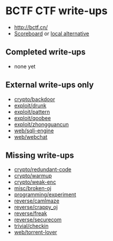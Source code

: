 # BCTF CTF write-ups

* <http://bctf.cn/>
* [Scoreboard](http://bctf.cn/#/rank) or [local alternative](scoreboard.txt)

## Completed write-ups

* none yet

## External write-ups only

* [crypto/backdoor](crypto/backdoor)
* [exploit/drunk](exploit/drunk)
* [exploit/pattern](exploit/pattern)
* [exploit/qoobee](exploit/qoobee)
* [exploit/zhongguancun](exploit/zhongguancun)
* [web/sqli-engine](web/sqli-engine)
* [web/webchat](web/webchat)

## Missing write-ups

* [crypto/redundant-code](crypto/redundant-code)
* [crypto/warmup](crypto/warmup)
* [crypto/weak-enc](crypto/weak-enc)
* [misc/broken-oj](misc/broken-oj)
* [programming/experiment](programming/experiment)
* [reverse/camlmaze](reverse/camlmaze)
* [reverse/crappy_oj](reverse/crappy_oj)
* [reverse/freak](reverse/freak)
* [reverse/securecom](reverse/securecom)
* [trivial/checkin](trivial/checkin)
* [web/torrent-lover](web/torrent-lover)